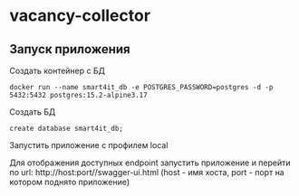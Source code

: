 # vacancy-collector

## Запуск приложения

Создать контейнер с БД
```shell
docker run --name smart4it_db -e POSTGRES_PASSWORD=postgres -d -p 5432:5432 postgres:15.2-alpine3.17
```

Создать БД
```shell
create database smart4it_db;
```

Запустить приложение с профилем local

Для отображения доступных endpoint запустить приложение и перейти по url:
http://host:port//swagger-ui.html (host - имя хоста, port - порт на котором поднято приложение)